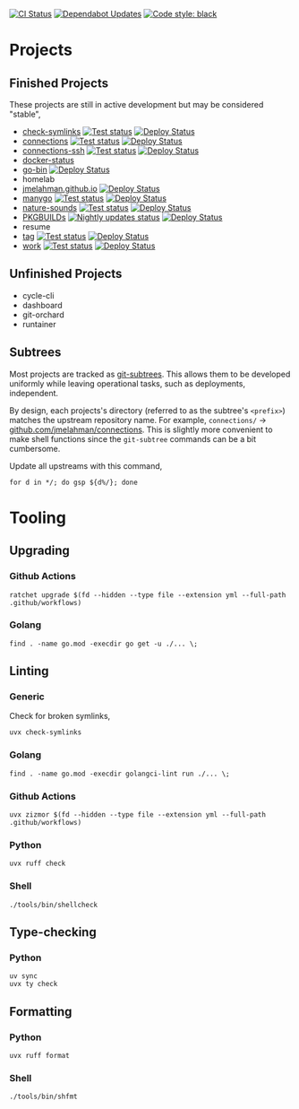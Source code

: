 [![CI Status](https://github.com/jmelahman/monorepo/actions/workflows/test.yml/badge.svg)](https://github.com/jmelahman/monorepo/actions/workflows/test.yml)
[![Dependabot Updates](https://github.com/jmelahman/monorepo/actions/workflows/dependabot/dependabot-updates/badge.svg)](https://github.com/jmelahman/monorepo/actions/workflows/dependabot/dependabot-updates)
[![Code style: black](https://img.shields.io/badge/code%20style-black-000000.svg)](https://github.com/psf/black)

# Projects

## Finished Projects

These projects are still in active development but may be considered "stable",

- [check-symlinks](https://github.com/jmelahman/check-symlinks) [![Test status](https://github.com/jmelahman/check-symlinks/actions/workflows/test.yml/badge.svg)](https://github.com/jmelahman/check-symlinks/actions/workflows/test.yml) [![Deploy Status](https://github.com/jmelahman/check-symlinks/actions/workflows/release.yml/badge.svg)](https://github.com/jmelahman/check-symlinks/actions/workflows/release.yml)
- [connections](https://github.com/jmelahman/connections) [![Test status](https://github.com/jmelahman/connections/actions/workflows/test.yml/badge.svg)](https://github.com/jmelahman/connections/actions/workflows/test.yml) [![Deploy Status](https://github.com/jmelahman/connections/actions/workflows/release.yml/badge.svg)](https://github.com/jmelahman/connections/actions/workflows/release.yml)
- [connections-ssh](https://github.com/jmelahman/connections-ssh) [![Test status](https://github.com/jmelahman/connections-ssh/actions/workflows/test.yml/badge.svg)](https://github.com/jmelahman/connections-ssh/actions/workflows/test.yml) [![Deploy Status](https://github.com/jmelahman/connections-ssh/actions/workflows/release.yml/badge.svg)](https://github.com/jmelahman/connections-ssh/actions/workflows/release.yml)
- [docker-status](https://github.com/jmelahman/docker-status)
- [go-bin](https://github.com/jmelahman/go-bin) [![Deploy Status](https://github.com/jmelahman/go-bin/actions/workflows/release.yml/badge.svg)](https://github.com/jmelahman/go-bin/actions/workflows/release.yml)
- homelab
- [jmelahman.github.io](https://github.com/jmelahman/jmelahman.github.io) [![Deploy Status](https://github.com/jmelahman/jmelahman.github.io/actions/workflows/pages/pages-build-deployment/badge.svg)](https://github.com/jmelahman/jmelahman.github.io/actions/workflows/pages/pages-build-deployment)
- [manygo](https://github.com/jmelahman/manygo) [![Test status](https://github.com/jmelahman/manygo/actions/workflows/test.yml/badge.svg)](https://github.com/jmelahman/manygo/actions/workflows/test.yml) [![Deploy Status](https://github.com/jmelahman/manygo/actions/workflows/release.yml/badge.svg)](https://github.com/jmelahman/manygo/actions/workflows/release.yml)
- [nature-sounds](https://github.com/jmelahman/nature-sounds) [![Test status](https://github.com/jmelahman/nature-sounds/actions/workflows/test.yml/badge.svg)](https://github.com/jmelahman/nature-sounds/actions/workflows/test.yml) [![Deploy Status](https://github.com/jmelahman/nature-sounds/actions/workflows/release.yml/badge.svg)](https://github.com/jmelahman/nature-sounds/actions/workflows/release.yml)
- [PKGBUILDs](https://github.com/jmelahman/pkgbuilds) [![Nightly updates status](https://github.com/jmelahman/pkgbuilds/actions/workflows/nightly.yml/badge.svg)](https://github.com/jmelahman/pkgbuilds/actions/workflows/nightly.yml) [![Deploy Status](https://github.com/jmelahman/pkgbuilds/actions/workflows/deploy.yml/badge.svg)](https://github.com/jmelahman/pkgbuilds/actions/workflows/deploy.yml)
- resume
- [tag](https://github.com/jmelahman/tag) [![Test status](https://github.com/jmelahman/tag/actions/workflows/test.yml/badge.svg)](https://github.com/jmelahman/tag/actions/workflows/test.yml) [![Deploy Status](https://github.com/jmelahman/tag/actions/workflows/release.yml/badge.svg)](https://github.com/jmelahman/tag/actions/workflows/release.yml)
- [work](https://github.com/jmelahman/work) [![Test status](https://github.com/jmelahman/work/actions/workflows/test.yml/badge.svg)](https://github.com/jmelahman/work/actions/workflows/test.yml) [![Deploy Status](https://github.com/jmelahman/work/actions/workflows/release.yml/badge.svg)](https://github.com/jmelahman/work/actions/workflows/release.yml)


## Unfinished Projects

- cycle-cli
- dashboard
- git-orchard
- runtainer

## Subtrees

Most projects are tracked as [git-subtrees](https://github.com/git/git/blob/master/contrib/subtree/git-subtree.txt).
This allows them to be developed uniformly while leaving operational tasks, such as deployments, independent.

By design, each projects's directory (referred to as the subtree's `<prefix>`) matches the upstream repository name.
For example, `connections/` → [github.com/jmelahman/connections](https://github.com/jmelahman/connections).
This is slightly more convenient to make shell functions since the `git-subtree` commands can be a bit cumbersome.

Update all upstreams with this command,

```shell
for d in */; do gsp ${d%/}; done
```

# Tooling

## Upgrading

### Github Actions

```
ratchet upgrade $(fd --hidden --type file --extension yml --full-path .github/workflows)
```
### Golang

```shell
find . -name go.mod -execdir go get -u ./... \;
```

## Linting

### Generic

Check for broken symlinks,

```shell
uvx check-symlinks
```
### Golang

```shell
find . -name go.mod -execdir golangci-lint run ./... \;
```

### Github Actions

```
uvx zizmor $(fd --hidden --type file --extension yml --full-path .github/workflows)
```

### Python

```shell
uvx ruff check
```

### Shell

```shell
./tools/bin/shellcheck
```

## Type-checking

### Python

```shell
uv sync
uvx ty check
```

## Formatting

### Python

```shell
uvx ruff format
```

### Shell

```shell
./tools/bin/shfmt
```
